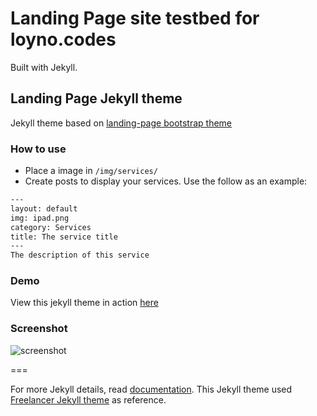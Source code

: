# Landing Page site testbed for loyno.codes

Built with Jekyll.

## Landing Page Jekyll theme

Jekyll theme based on [landing-page bootstrap theme ](http://startbootstrap.com/templates/landing-page/)

### How to use
 - Place a image in `/img/services/`
 - Create posts to display your services. Use the follow as an example:

```txt
---
layout: default
img: ipad.png
category: Services
title: The service title
---
The description of this service
```

### Demo
View this jekyll theme in action [here](https://swcool.github.io/landing-page-theme)

### Screenshot
![screenshot](https://raw.githubusercontent.com/swcool/landing-page-theme/master/img/screenshot.png)

===

For more Jekyll details, read [documentation](http://jekyllrb.com/).
This Jekyll theme used [Freelancer Jekyll theme](https://github.com/jeromelachaud/freelancer-theme/) as reference.
